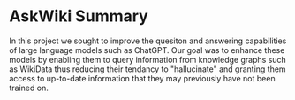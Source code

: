 # AskWiki Summary
In this project we sought to improve the quesiton and answering capabilities of large language models such as ChatGPT.
Our goal was to enhance these models by enabling them to query information from knowledge graphs such as WikiData thus reducing their tendancy to "hallucinate"
and granting them access to up-to-date information that they may previously have not been trained on.
